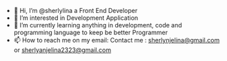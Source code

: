 - 👋 Hi, I’m @sherlylina a Front End Developer
- 👀 I’m interested in Development Application
- 🌱 I’m currently learning anything in development, code and programming language to keep be better Programmer
- 📫 How to reach me on my email:
Contact me : sherlynjelina@gmail.com or
             sherlyanjelina2323@gmail.com

<!---
sherlylina/sherlylina is a ✨ special ✨ repository because its `README.md` (this file) appears on your GitHub profile.
You can click the Preview link to take a look at your changes.
--->
